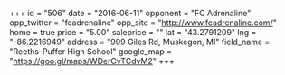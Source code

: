 +++
id = "506"
date = "2016-06-11"
opponent = "FC Adrenaline"
opp_twitter = "fcadrenaline"
opp_site = "http://www.fcadrenaline.com/"
home = true
price = "5.00"
saleprice = ""
lat = "43.2791209"
lng = "-86.2216949"
address = "909 Giles Rd, Muskegon, MI"
field_name = "Reeths-Puffer High School"
google_map = "https://goo.gl/maps/WDerCvTCdvM2"
+++
